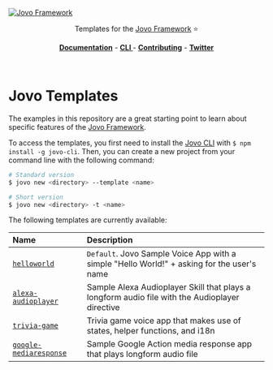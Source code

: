 [![Jovo Framework](https://www.jovo.tech/img/github-logo.png)](https://www.jovo.tech)

<p align="center">Templates for the <a href="https://github.com/jovotech/jovo-framework-nodejs">Jovo Framework</a> ⭐️</p>

<p align="center">
<a href="https://www.jovo.tech/framework/docs/"><strong>Documentation</strong></a> -
<a href="https://github.com/jovotech/jovo-cli"><strong>CLI </strong></a> - <a href="https://github.com/jovotech/jovo-framework-nodejs/blob/master/CONTRIBUTING.md"><strong>Contributing</strong></a> - <a href="https://twitter.com/jovotech"><strong>Twitter</strong></a></p>
<br/>

# Jovo Templates

The examples in this repository are a great starting point to learn about specific features of the [Jovo Framework](https://github.com/jovotech/jovo-framework-nodejs).

To access the templates, you first need to install the [Jovo CLI](https://github.com/jovotech/jovo-cli) with `$ npm install -g jovo-cli`. Then, you can create a new project from your command line with the following command:

```sh
# Standard version
$ jovo new <directory> --template <name>

# Short version
$ jovo new <directory> -t <name>
``` 

The following templates are currently available:

Name | Description 
:--- | :---
[`helloworld`](./01_helloworld) | `Default`. Jovo Sample Voice App with a simple "Hello World!" + asking for the user's name 
[`alexa-audioplayer`](./02_alexa-audioplayer) | Sample Alexa Audioplayer Skill that plays a longform audio file with the Audioplayer directive
[`trivia-game`](./03_trivia-game) | Trivia game voice app that makes use of states, helper functions, and i18n
[`google-mediaresponse`](./04_google-mediaresponse) | Sample Google Action media response app that plays longform audio file
